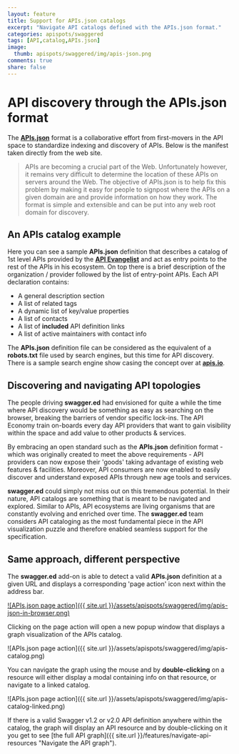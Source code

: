 ```yaml
---
layout: feature
title: Support for APIs.json catalogs
excerpt: "Navigate API catalogs defined with the APIs.json format."
categories: apispots/swaggered
tags: [API,catalog,APIs.json]
image:
  thumb: apispots/swaggered/img/apis-json.png
comments: true
share: false
---
```


# API discovery through the APIs.json format

The [**APIs.json**](http://apisjson.org/ "APIs.json format") format is a collaborative effort from first-movers in the API space to standardize indexing and discovery of APIs.  Below is the manifest taken directly from the web site.

> APIs are becoming a crucial part of the Web. Unfortunately however, it remains very difficult to determine the location of these APIs on servers around the Web. The objective of APIs.json is to help fix this problem by making it easy for people to signpost where the APIs on a given domain are and provide information on how they work. The format is simple and extensible and can be put into any web root domain for discovery.

## An APIs catalog example

Here you can see a sample **APIs.json** definition that describes a catalog of 1st level APIs provided by the [**API Evangelist**](http://apievangelist.com/ "The API Evangelist") and act as entry points to the rest of the APIs in his ecosystem.  On top there is a brief description of the organization / provider followed by the list of 
entry-point APIs.  Each API declaration contains:

* A general description section
* A list of related tags
* A dynamic list of key/value properties
* A list of contacts 
* A list of **included** API definition links
* A list of active maintainers with contact info

<script src="https://gist.github.com/kinlane/10094618.js"></script>

The **APIs.json** definition file can be considered as the equivalent of a **robots.txt** file used by search engines, but this time for API discovery.  There
is a sample search engine show casing the concept over at [**apis.io**](http://apis.io/ "APIs search engine").   

## Discovering and navigating API topologies 

The people driving **swagger.ed** had envisioned for quite a while the time where API discovery would be something as easy as searching on the browser, breaking the barriers of vendor specific lock-ins.  The API Economy train on-boards every day API providers that want to gain visibility within the space and add value to other products & services.

By embracing an open standard such as the **APIs.json** definition format - which was originally created to meet the above requirements - API providers can now expose their 'goods' taking advantage of existing web features & facilities.  Moreover, API consumers are now enabled to easily discover and understand exposed APIs through new age tools and services.          

**swagger.ed** could simply not miss out on this tremendous potential.  In their nature, API catalogs are something that is meant to be navigated and explored.  Similar to APIs, API ecosystems are living organisms that are constantly evolving and enriched over time.  The **swagger.ed** team considers API cataloging as the most fundamental piece in the API visualization puzzle and therefore enabled seamless support for the specification. 

## Same approach, different perspective

The **swagger.ed** add-on is able to detect a valid **APIs.json** definition at a given URL and displays a corresponding 'page action' icon next within the address bar.

[![APIs.json page action]({{ site.url }}/assets/apispots/swaggered/img/apis-json-in-browser.png)](https://kin-lane.github.io/master/apis.json)

Clicking on the page action will open a new popup window that displays a graph visualization of the APIs catalog.

![APIs.json page action]({{ site.url }}/assets/apispots/swaggered/img/apis-catalog.png)

You can navigate the graph using the mouse and by **double-clicking** on a resource will either display a modal containing info on that resource, or navigate to a linked catalog.

![APIs.json page action]({{ site.url }}/assets/apispots/swaggered/img/apis-catalog-linked.png)

If there is a valid Swagger v1.2 or v2.0 API definition anywhere within the catalog, the graph will display an API resource and by double-clicking on it you get to see [the full API graph]({{ site.url }}/features/navigate-api-resources "Navigate the API graph").


